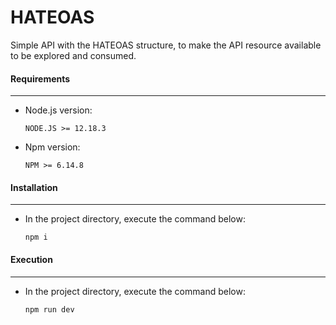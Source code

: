 # HATEOAS
Simple API with the HATEOAS structure, to make the API resource available to be explored and consumed.


#### Requirements
-----------------
* Node.js version:

      NODE.JS >= 12.18.3

* Npm version:

      NPM >= 6.14.8


#### Installation
-----------------
* In the project directory, execute the command below:

      npm i
      

#### Execution
-----------------
* In the project directory, execute the command below:

      npm run dev
      

